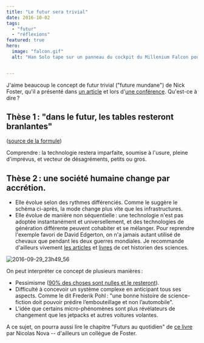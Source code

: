 ```yaml
---
title: "Le futur sera trivial"
date: 2016-10-02
tags:
  - "futur"
  - "réflexions"
featured: true
hero:
  image: "falcon.gif"
  alt: "Han Solo tape sur un panneau du cockpit du Millenium Falcon pour le faire fonctionner."


---
```


J'aime beaucoup le concept de futur trivial ("future mundane") de Nick Foster, qu'il a présenté dans [un article](http://www.core77.com/posts/25678/the-future-mundane-25678) et lors d'[une conférence](https://www.hellofosta.com/writing/the-future-mundane). Qu'est-ce à dire ?


## Thèse 1 : "dans le futur, les tables resteront branlantes"

([source de la formule](https://posts.philipkd.com/wobbly-tables-and-the-problem-with-futurism-934468d2308#.jn1nbru2s))

Comprendre : la technologie restera imparfaite, soumise à l'usure, pleine d'imprévus, et vecteur de désagréments, petits ou gros.

## Thèse 2 : une société humaine change par accrétion.

- Elle évolue selon des rythmes différenciés. Comme le suggère le schéma ci-après, la mode change plus vite que les infrastructures.
- Elle évolue de manière non séquentielle : une technologie n'est pas adoptée instantanément et universellement, et des technologies de génération différente peuvent cohabiter et se mélanger. Pour reprendre l'exemple favori de David Edgerton, on n'a jamais autant utilisé de chevaux que pendant les deux guerres mondiales. Je recommande d'ailleurs vivement [les articles](http://www.johost.eu/vol1_summer_2007/vol1_de.htm) et [livres](https://en.wikipedia.org/wiki/The_Shock_of_the_Old) de cet historien des sciences.

![2016-09-29_23h49_56](/assets/images/2016-09-29_23h49_56.png)

On peut interpréter ce concept de plusieurs manières :

- Pessimisme ([90% des choses sont nulles et le resteront](https://en.wikipedia.org/wiki/Sturgeon%27s_law)).
- Difficulté à concevoir un système complexe en anticipant tous ses aspects. Comme le dit Frederik Pohl : "une bonne histoire de science-fiction doit pouvoir prédire l’embouteillage et non l’automobile".
- L'idée que certains micro-phénomènes sont plus révélateurs de changement que les jetpacks et autres voitures volantes.

A ce sujet, on pourra aussi lire le chapitre "Futurs au quotidien" de [ce livre](http://www.moutons-electriques.fr/futurs) par Nicolas Nova -- d'ailleurs un collègue de Foster.
